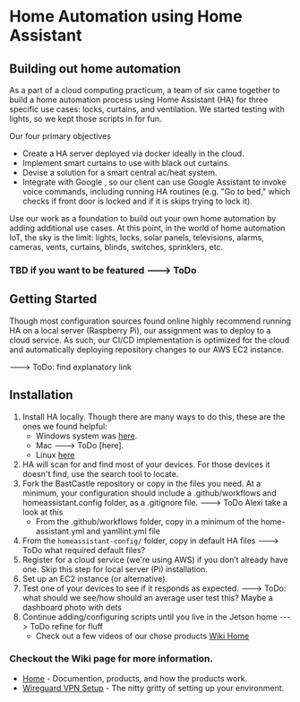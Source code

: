 # Home Automation using Home Assistant

## Building out home automation
As a part of a cloud computing practicum, a team of six came together to build a home automation process using Home Assistant (HA) for three specific use cases: locks, curtains, and ventilation. We started testing with lights, so we kept those scripts in for fun. 

Our four primary objectives
- Create a HA server deployed via docker ideally in the cloud. 
- Implement smart curtains to use with black out curtains. 
- Devise a solution for a smart central ac/heat system. 
- Integrate with Google , so our client can use Google Assistant to invoke voice commands, including running HA routines (e.g. "Go to bed," which checks if front door is locked and if it is skips trying to lock it).

Use our work as a foundation to build out your own home automation by adding additional use cases. At this point, in the world of home automation IoT, the sky is the limit: lights, locks, solar panels, televisions, alarms, cameras, vents, curtains, blinds, switches, sprinklers, etc.

### TBD if you want to be featured ---> ToDo

## Getting Started
Though most configuration sources found online highly recommend running HA on a local server (Raspberry Pi), our assignment was to deploy to a cloud service. As such, our CI/CD implementation is optimized for the cloud and automatically deploying repository changes to our AWS EC2 instance.

---> ToDo: find explanatory link

## Installation 
1. Install HA locally. Though there are many ways to do this, these are the ones we found helpful:
    - Windows system was [here](https://www.youtube.com/watch?v=dp-0hVjEo6A). 
    - Mac ---> ToDo [here]. 
    - Linux [here](https://github.com/brandondombrowsky/BastCastle/wiki/Wireguard-VPN-Setup#install-docker) 
2. HA will scan for and find most of your devices. For those devices it doesn't find, use the search tool to locate.
3. Fork the BastCastle repository or copy in the files you need. At a minimum, your configuration should include a .github/workflows and homeassistant.config folder, as a .gitignore file. ---> ToDo Alexi take a look at this
    - From the .github/workflows folder, copy in a minimum of the home-assistant.yml and yamllint.yml file
5. From the `homeassistant-config/` folder, copy in default HA files ---> ToDo what required default files?
6. Register for a cloud service (we're using AWS) if you don’t already have one. Skip this step for local server (Pi) installation.
7. Set up an EC2 instance (or alternative).
8. Test one of your devices to see if it responds as expected. ---> ToDo: what should we see/how should an average user test this? Maybe a dashboard photo with dets
9. Continue adding/configuring scripts until you live in the Jetson home ---> ToDo refine for fluff
    - Check out a few videos of our chose products [Wiki Home](https://github.com/brandondombrowsky/BastCastle/wiki)

### Checkout the Wiki page for more information. 
- [Home](https://github.com/brandondombrowsky/BastCastle/wiki) - Documention, products, and how the products work.
- [Wireguard VPN Setup](https://github.com/brandondombrowsky/BastCastle/wiki/Wireguard-VPN-Setup) - The nitty gritty of setting up your environment.
